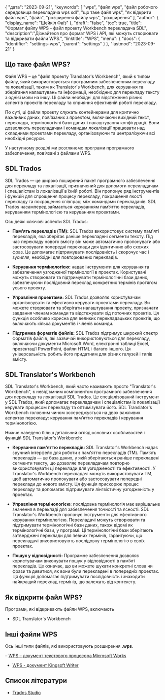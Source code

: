 {
"дата": "2023-09-21",
  "keywords": [
"wps",
"файл wps",
"файл робочого середовища перекладача wps sdl",
"що таке файл wps",
"як відкрити файл wps",
"файл",
"розширення файлу wps",
"розширення"
],
  "author": {
"display_name": "Шейкіл Фаїз"
},
"draft": "false",
"toc": true,
"title": "Формат файлу WPS - файл проекту Workbench перекладача SDL",
  "description":"Дізнайтеся про формат WPS і API, які можуть створювати та відкривати файли WPS.",
"linktitle": "WPS",
  "menu": {
    "docs": {
      "identifier": "settings-wps",
      "parent": "settings"
}
},
"lastmod": "2023-09-21"
}

## Що таке файл WPS?

Файл WPS – це "файл проекту Translator's Workbench", який є типом файлу, який використовується програмним забезпеченням перекладу та локалізації, таким як Translator's Workbench, для керування та зберігання налаштувань та інформації, необхідних для перекладу тексту з однієї мови на іншу. Ці файли необхідні для відстеження різних аспектів проектів перекладу та сприяння ефективній роботі перекладу.

По суті, ці файли проекту служать контейнерами для критично важливих даних, пов’язаних з проектом, включаючи вихідний текст, переклади, термінологічні бази даних і налаштування конфігурації. Вони дозволяють перекладачам і командам локалізації працювати над складними проектами перекладу, організовуючи та централізуючи всі необхідні ресурси.

У наступному розділі ми розглянемо програми програмного забезпечення, пов’язані з файлами WPS.

## SDL Trados

SDL Trados — це широко поширений пакет програмного забезпечення для перекладу та локалізації, призначений для допомоги перекладачам і спеціалістам із локалізації в їхній роботі. Він пропонує ряд інструментів і функцій для спрощення процесу перекладу, покращення якості перекладу та покращення співпраці між командами перекладачів. SDL Trados насамперед займається керуванням пам’яттю перекладів, керуванням термінологією та керуванням проектами.

Ось деякі ключові аспекти SDL Trados:

- **Пам'ять перекладів (TM):** SDL Trados використовує систему пам'яті перекладів, яка зберігає раніше перекладені сегменти тексту. Під час перекладу нового вмісту він може автоматично пропонувати або застосовувати попередні переклади для ідентичних або схожих фраз. Це допомагає підтримувати послідовність і скорочує час і зусилля, необхідні для повторюваних перекладів.

- **Керування термінологією:** надає інструменти для керування та забезпечення узгодженої термінології в проектах. Користувачі можуть створювати та підтримувати термінологічні бази даних, забезпечуючи послідовний переклад конкретних термінів протягом усього проекту.

- **Управління проектами:** SDL Trados дозволяє користувачам організовувати та ефективно керувати проектами перекладу. Ви можете створювати та зберігати налаштування проекту, призначати завдання членам команди та відстежувати хід поточних проектів. Ця функція особливо корисна для великих перекладацьких проектів, що включають кілька документів і членів команди.

- **Підтримка форматів файлів:** SDL Trados підтримує широкий спектр форматів файлів, які зазвичай використовуються для перекладу, включаючи документи Microsoft Word, електронні таблиці Excel, презентації PowerPoint, файли HTML і багато іншого. Ця універсальність робить його придатним для різних галузей і типів вмісту.

## SDL Translator's Workbench

SDL Translator's Workbench, який часто називають просто "Translator's Workbench", є невід'ємним компонентом програмного забезпечення для перекладу та локалізації SDL Trados. Це спеціалізований інструмент у SDL Trados, який допомагає перекладачам і спеціалістам із локалізації керувати процесом перекладу та оптимізувати його. SDL Translator's Workbench головним чином зосереджується на двох важливих аспектах перекладу: керування пам’яттю перекладів і керування термінологією.

Нижче наведено більш детальний огляд основних особливостей і функцій SDL Translator's Workbench:

- **Керування пам'яттю перекладів:** SDL Translator's Workbench надає зручний інтерфейс для роботи з пам'яттю перекладів (TM). Пам’ять перекладів — це база даних, у якій зберігаються раніше перекладені сегменти тексту, що дозволяє перекладачам повторно використовувати ці переклади для узгодженості та ефективності. У Translator's Workbench перекладачі можуть використовувати TM, щоб автоматично пропонувати або застосовувати попередні переклади до нового вмісту. Ця функція прискорює процес перекладу та допомагає підтримувати лінгвістичну узгодженість у проектах.

- **Управління термінологією:** послідовна термінологія має вирішальне значення в перекладі для забезпечення точності та ясності. SDL Translator's Workbench пропонує інструменти для ефективного керування термінологією. Перекладачі можуть створювати та підтримувати термінологічні бази даних, також відомі як термінологічні бази, у програмі. Ці термінологічні бази зберігають затверджені переклади для певних термінів, гарантуючи, що перекладачі використовують послідовну термінологію в своїх проектах.

- **Пошук у відповідності:** Програмне забезпечення дозволяє користувачам виконувати пошук у відповідності в пам’яті перекладів. Це означає, що ви можете шукати конкретні слова чи фрази та дивитися, як вони були перекладені в попередніх проектах. Ця функція допомагає підтримувати послідовність і знаходити найкращий переклад термінів, що залежать від контексту.

## Як відкрити файл WPS?

Програми, які відкривають файли WPS, включають

- SDL Translator's Workbench

## Інші файли WPS

Ось інші типи файлів, які використовують розширення **.wps**.

– [WPS – документ текстового процесора Microsoft Works](/uk/word-processing/wps/)
- [WPS - документ Kingsoft Writer](/uk/word-processing/wps-kingsoft/)

## Список літератури
* [Trados Studio](https://en.wikipedia.org/wiki/Trados_Studio)
